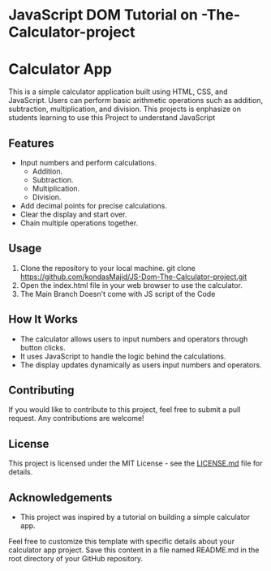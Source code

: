 # JavaScript DOM Tutorial on -The-Calculator-project 


# Calculator App 
 
This is a simple calculator application built using HTML, CSS, and JavaScript. Users can perform basic arithmetic operations such as addition, subtraction, multiplication, and division. 
This projects is enphasize on students learning to use this Project to understand JavaScript

## Features 
 
- Input numbers and perform calculations. 
    - Addition. 
    - Subtraction. 
    - Multiplication. 
    - Division. 
- Add decimal points for precise calculations. 
- Clear the display and start over. 
- Chain multiple operations together. 
 
## Usage 
 
1. Clone the repository to your local machine.
git clone https://github.com/kondasMajid/JS-Dom-The-Calculator-project.git
2. Open the index.html file in your web browser to use the calculator. 
3. The Main Branch Doesn't come with JS script of the Code 

 
## How It Works 
 
- The calculator allows users to input numbers and operators through button clicks. 
- It uses JavaScript to handle the logic behind the calculations. 
- The display updates dynamically as users input numbers and operators. 
 
## Contributing 
 
If you would like to contribute to this project, feel free to submit a pull request. Any contributions are welcome! 
 
## License 
 
This project is licensed under the MIT License - see the [LICENSE.md](LICENSE.md) file for details. 
 
## Acknowledgements 
 
- This project was inspired by a tutorial on building a simple calculator app. 
 
Feel free to customize this template with specific details about your calculator app project. Save this content in a file named README.md in the root directory of your GitHub repository.